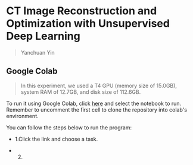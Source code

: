 # CT Image Reconstruction and Optimization with Unsupervised Deep Learning

> Yanchuan Yin

## Google Colab
> In this experiment, we used a T4 GPU (memory size of 15.0GB), system RAM of 12.7GB, and disk size of 112.6GB. 

To run it using Google Colab, click [here](https://colab.research.google.com/github/YYC-CHUAN/dip-CTuse) and select the notebook to run. Remember to uncomment the first cell to clone the repository into colab's environment.

You can follow the steps below to run the program:

- 1.Click the link and choose a task.

- 2.
